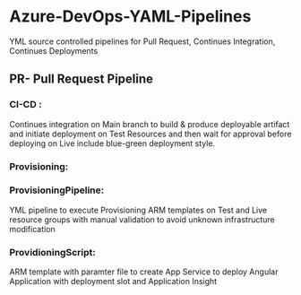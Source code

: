 # Azure-DevOps-YAML-Pipelines
YML source controlled pipelines for Pull Request, Continues Integration, Continues Deployments

## PR- Pull Request Pipeline

### CI-CD :
Continues integration on Main branch to build & produce deployable artifact and initiate deployment on Test Resources and then wait for approval before deploying on Live include blue-green deployment style.

### Provisioning:

### ProvisioningPipeline:
YML pipeline to execute Provisioning ARM templates on Test and Live resource groups with manual validation to avoid unknown infrastructure modification
### ProvidioningScript:
ARM template with paramter file to create App Service to deploy Angular Application with deployment slot and Application Insight
